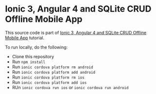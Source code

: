 # Ionic 3, Angular 4 and SQLite CRUD Offline Mobile App

This source code is part of [Ionic 3, Angular 4 and SQLite CRUD Offline Mobile App]() tutorial.

To run locally, do the following:
* Clone this repository
* Run `npm install`
* Run `ionic cordova platform rm android`
* Run `ionic cordova platform add android`
* Run `ionic cordova platform rm ios`
* Run `ionic cordova platform add ios`
* RUn `ionic cordova run ios` or `ionic cordova run android`
